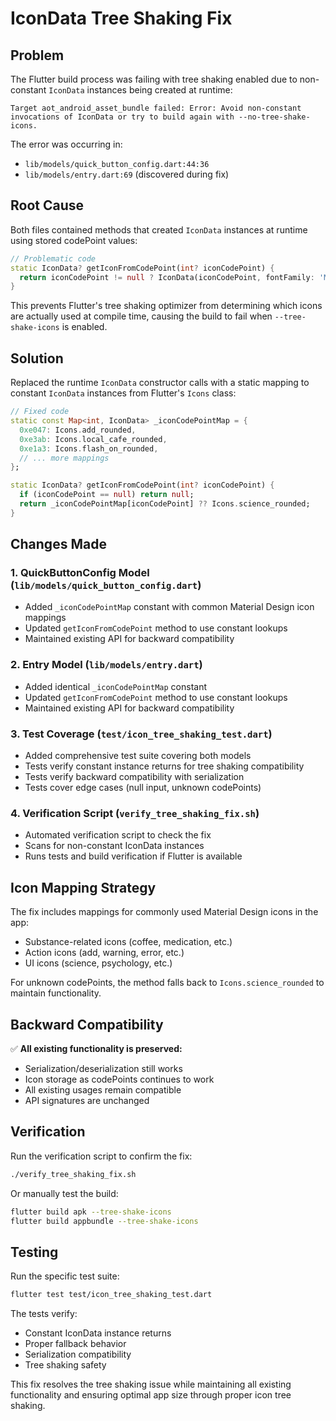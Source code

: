 # IconData Tree Shaking Fix

## Problem

The Flutter build process was failing with tree shaking enabled due to non-constant `IconData` instances being created at runtime:

```
Target aot_android_asset_bundle failed: Error: Avoid non-constant invocations of IconData or try to build again with --no-tree-shake-icons.
```

The error was occurring in:
- `lib/models/quick_button_config.dart:44:36`
- `lib/models/entry.dart:69` (discovered during fix)

## Root Cause

Both files contained methods that created `IconData` instances at runtime using stored codePoint values:

```dart
// Problematic code
static IconData? getIconFromCodePoint(int? iconCodePoint) {
  return iconCodePoint != null ? IconData(iconCodePoint, fontFamily: 'MaterialIcons') : null;
}
```

This prevents Flutter's tree shaking optimizer from determining which icons are actually used at compile time, causing the build to fail when `--tree-shake-icons` is enabled.

## Solution

Replaced the runtime `IconData` constructor calls with a static mapping to constant `IconData` instances from Flutter's `Icons` class:

```dart
// Fixed code
static const Map<int, IconData> _iconCodePointMap = {
  0xe047: Icons.add_rounded,
  0xe3ab: Icons.local_cafe_rounded,
  0xe1a3: Icons.flash_on_rounded,
  // ... more mappings
};

static IconData? getIconFromCodePoint(int? iconCodePoint) {
  if (iconCodePoint == null) return null;
  return _iconCodePointMap[iconCodePoint] ?? Icons.science_rounded;
}
```

## Changes Made

### 1. QuickButtonConfig Model (`lib/models/quick_button_config.dart`)
- Added `_iconCodePointMap` constant with common Material Design icon mappings
- Updated `getIconFromCodePoint` method to use constant lookups
- Maintained existing API for backward compatibility

### 2. Entry Model (`lib/models/entry.dart`)
- Added identical `_iconCodePointMap` constant
- Updated `getIconFromCodePoint` method to use constant lookups
- Maintained existing API for backward compatibility

### 3. Test Coverage (`test/icon_tree_shaking_test.dart`)
- Added comprehensive test suite covering both models
- Tests verify constant instance returns for tree shaking compatibility
- Tests verify backward compatibility with serialization
- Tests cover edge cases (null input, unknown codePoints)

### 4. Verification Script (`verify_tree_shaking_fix.sh`)
- Automated verification script to check the fix
- Scans for non-constant IconData instances
- Runs tests and build verification if Flutter is available

## Icon Mapping Strategy

The fix includes mappings for commonly used Material Design icons in the app:
- Substance-related icons (coffee, medication, etc.)
- Action icons (add, warning, error, etc.)
- UI icons (science, psychology, etc.)

For unknown codePoints, the method falls back to `Icons.science_rounded` to maintain functionality.

## Backward Compatibility

✅ **All existing functionality is preserved:**
- Serialization/deserialization still works
- Icon storage as codePoints continues to work
- All existing usages remain compatible
- API signatures are unchanged

## Verification

Run the verification script to confirm the fix:

```bash
./verify_tree_shaking_fix.sh
```

Or manually test the build:

```bash
flutter build apk --tree-shake-icons
flutter build appbundle --tree-shake-icons
```

## Testing

Run the specific test suite:

```bash
flutter test test/icon_tree_shaking_test.dart
```

The tests verify:
- Constant IconData instance returns
- Proper fallback behavior
- Serialization compatibility
- Tree shaking safety

This fix resolves the tree shaking issue while maintaining all existing functionality and ensuring optimal app size through proper icon tree shaking.